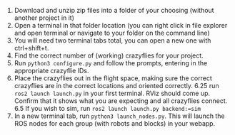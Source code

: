 1. Download and unzip zip files into a folder of your choosing (without another project in it)
2. Open a terminal in that folder location (you can right click in file explorer and open terminal or navigate to your folder on the command line)
3. You will need two terminal tabs total, you can open a new one with ctrl+shift+t.
4. Find the correct number of (working) crazyflies for your project.
5. Run ```python3 configure.py``` and follow the prompts, entering in the appropriate crazyflie IDs.
6. Place the crazyflies out in the flight space, making sure the correct crazyflies are in the correct locations and oriented correctly.
6.25 run ```ros2 launch launch.py``` in your first terminal. RViz should come up. Confirm that it shows what you are expecting and all crazyflies connect.
6.5 If you wish to sim, run ```ros2 launch launch.py backend:=sim```
7. In a new terminal tab, run ```python3 launch_nodes.py```. This will launch the ROS nodes for each group (with robots and blocks) in your webapp.